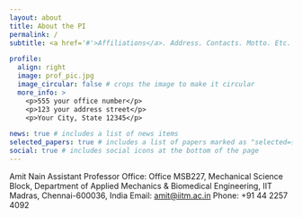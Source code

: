 ```yaml
---
layout: about
title: About the PI
permalink: /
subtitle: <a href='#'>Affiliations</a>. Address. Contacts. Motto. Etc.

profile:
  align: right
  image: prof_pic.jpg
  image_circular: false # crops the image to make it circular
  more_info: >
    <p>555 your office number</p>
    <p>123 your address street</p>
    <p>Your City, State 12345</p>

news: true # includes a list of news items
selected_papers: true # includes a list of papers marked as "selected={true}"
social: true # includes social icons at the bottom of the page
---
```


Amit Nain
Assistant Professor
Office: Office MSB227, Mechanical Science Block, Department of Applied Mechanics & Biomedical Engineering, IIT Madras, Chennai-600036, India 
Email: amit@iitm.ac.in
Phone: +91 44 2257 4092
